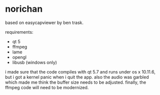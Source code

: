 # norichan

based on easycapviewer by ben trask.

requirements:
* qt 5
* ffmpeg
* lame
* opengl
* libusb (windows only)

i made sure that the code compiles with qt 5.7 and runs under os x 10.11.6, but i got a kernel panic when i quit the app. also the audio was garbled which made me think the buffer size needs to be adjusted. finally, the ffmpeg code will need to be modernized.
